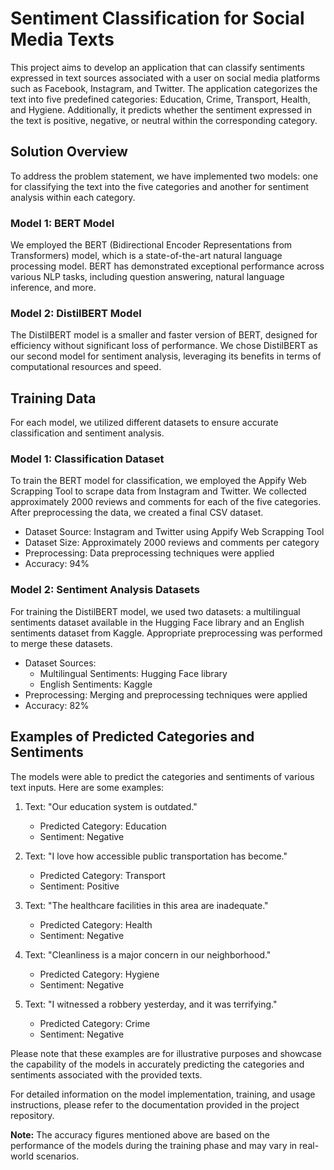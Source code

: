 # Sentiment Classification for Social Media Texts

This project aims to develop an application that can classify sentiments expressed in text sources associated with a user on social media platforms such as Facebook, Instagram, and Twitter. The application categorizes the text into five predefined categories: Education, Crime, Transport, Health, and Hygiene. Additionally, it predicts whether the sentiment expressed in the text is positive, negative, or neutral within the corresponding category.

## Solution Overview

To address the problem statement, we have implemented two models: one for classifying the text into the five categories and another for sentiment analysis within each category.

### Model 1: BERT Model

We employed the BERT (Bidirectional Encoder Representations from Transformers) model, which is a state-of-the-art natural language processing model. BERT has demonstrated exceptional performance across various NLP tasks, including question answering, natural language inference, and more.

### Model 2: DistilBERT Model

The DistilBERT model is a smaller and faster version of BERT, designed for efficiency without significant loss of performance. We chose DistilBERT as our second model for sentiment analysis, leveraging its benefits in terms of computational resources and speed.

## Training Data

For each model, we utilized different datasets to ensure accurate classification and sentiment analysis.

### Model 1: Classification Dataset

To train the BERT model for classification, we employed the Appify Web Scrapping Tool to scrape data from Instagram and Twitter. We collected approximately 2000 reviews and comments for each of the five categories. After preprocessing the data, we created a final CSV dataset.

- Dataset Source: Instagram and Twitter using Appify Web Scrapping Tool
- Dataset Size: Approximately 2000 reviews and comments per category
- Preprocessing: Data preprocessing techniques were applied
- Accuracy: 94%

### Model 2: Sentiment Analysis Datasets

For training the DistilBERT model, we used two datasets: a multilingual sentiments dataset available in the Hugging Face library and an English sentiments dataset from Kaggle. Appropriate preprocessing was performed to merge these datasets.

- Dataset Sources: 
  - Multilingual Sentiments: Hugging Face library
  - English Sentiments: Kaggle
- Preprocessing: Merging and preprocessing techniques were applied
- Accuracy: 82%

## Examples of Predicted Categories and Sentiments

The models were able to predict the categories and sentiments of various text inputs. Here are some examples:

1. Text: "Our education system is outdated."
   - Predicted Category: Education
   - Sentiment: Negative

2. Text: "I love how accessible public transportation has become."
   - Predicted Category: Transport
   - Sentiment: Positive

3. Text: "The healthcare facilities in this area are inadequate."
   - Predicted Category: Health
   - Sentiment: Negative

4. Text: "Cleanliness is a major concern in our neighborhood."
   - Predicted Category: Hygiene
   - Sentiment: Negative

5. Text: "I witnessed a robbery yesterday, and it was terrifying."
   - Predicted Category: Crime
   - Sentiment: Negative

Please note that these examples are for illustrative purposes and showcase the capability of the models in accurately predicting the categories and sentiments associated with the provided texts.

For detailed information on the model implementation, training, and usage instructions, please refer to the documentation provided in the project repository.

**Note:** The accuracy figures mentioned above are based on the performance of the models during the training phase and may vary in real-world scenarios.
